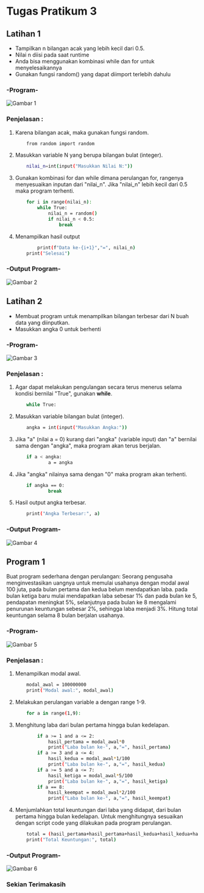 # Tugas Pratikum 3

<h2>Latihan 1</h2>

<ul type=’disc’>
    <li>Tampilkan n bilangan acak yang lebih kecil dari 0.5.</li>
    <li>Nilai n diisi pada saat runtime</li>
    <li>Anda bisa menggunakan kombinasi while dan for untuk menyelesaikannya</li>
    <li>Gunakan fungsi random() yang dapat diimport terlebih dahulu</li>
</ul>

<h3>-Program-</h3>

![Gambar 1](screenshot/1.png)

<h3>Penjelasan :</h3>

1. Karena bilangan acak, maka gunakan fungsi random.
    ```bash
		from random import random
	```

2. Masukkan variable N yang berupa bilangan bulat (integer).
	
    ```bash
		nilai_n=int(input("Masukkan Nilai N:"))
	```
3. Gunakan kombinasi for dan while dimana perulangan for, rangenya menyesuaikan inputan dari "nilai_n". Jika "nilai_n" lebih kecil dari 0.5 maka program terhenti.
	
    ```bash
		for i in range(nilai_n):
    		while True:
       			nilai_n = random()
       			if nilai_n < 0.5:
           			break
	```
4. Menampilkan hasil output
	```bash
		    print(f"Data ke-{i+1}","=", nilai_n)
        print("Selesai")	
	```
<h3>-Output Program-</h3>

![Gambar 2](screenshot/2.png)

<h2>Latihan 2</h2>

<ul type=’disc’>
    <li>Membuat program untuk menampilkan bilangan terbesar dari N buah data yang diinputkan.</li>
    <li>Masukkan angka 0 untuk berhenti</li>
</ul>

<h3>-Program-</h3>

![Gambar 3](screenshot/2-1.png)

<h3>Penjelasan :</h3>

1. Agar dapat melakukan pengulangan secara terus menerus selama kondisi bernilai "True", gunakan <b>while</b>.

    ```bash
        while True:
    ```

2. Masukkan variable bilangan bulat (integer).

    ```bash
        angka = int(input("Masukkan Angka:"))
    ```

3. Jika "a" (nilai a = 0) kurang dari "angka" (variable input) dan "a" bernilai sama dengan "angka", maka program akan terus berjalan. 

    ```bash
        if a < angka:
                a = angka
    ```
4. Jika "angka" nilainya sama dengan "0" maka program akan terhenti.

    ```bash
        if angka == 0:
                break
    ```
5. Hasil output angka terbesar.

    ```bash
        print("Angka Terbesar:", a)
    ```

<h3>-Output Program-</h3>

![Gambar 4](screenshot/2-2.png)

<h2>Program 1</h2>

<p>Buat program sederhana dengan perulangan: 
Seorang pengusaha menginvestasikan uangnya untuk memulai usahanya dengan
modal awal 100 juta, pada bulan pertama dan kedua belum mendapatkan laba. pada
bulan ketiga baru mulai mendapatkan laba sebesar 1% dan pada bulan ke 5,
pendapatan meningkat 5%, selanjutnya pada bulan ke 8 mengalami penurunan
keuntungan sebesar 2%, sehingga laba menjadi 3%. Hitung total keuntungan selama 8
bulan berjalan usahanya.</p>

<h3>-Program-</h3>

![Gambar 5](screenshot/3-2.png)

<h3>Penjelasan :</h3>

1. Menampilkan modal awal.

    ```bash
        modal_awal = 100000000
        print("Modal awal:", modal_awal)
    ```
2. Melakukan perulangan variable a dengan range 1-9.

    ```bash
        for a in range(1,9):
    ```

3. Menghitung laba dari bulan pertama hingga bulan kedelapan.

    ```bash
            if a >= 1 and a <= 2:
                hasil_pertama = modal_awal*0
                print("Laba bulan ke-", a,"=", hasil_pertama)
            if a >= 3 and a <= 4:
                hasil_kedua = modal_awal*1/100
                print("Laba bulan ke-", a,"=", hasil_kedua)
            if a >= 5 and a <= 7:
                hasil_ketiga = modal_awal*5/100
                print("Laba bulan ke-", a,"=", hasil_ketiga)
            if a == 8:
                hasil_keempat = modal_awal*2/100
                print("Laba bulan ke-", a,"=", hasil_keempat)
    ```

4. Menjumlahkan total keuntungan dari laba yang didapat, dari bulan pertama hingga bulan kedelapan. Untuk menghitungnya sesuaikan dengan script code yang dilakukan pada program perulangan.

    ```bash
        total = (hasil_pertama+hasil_pertama+hasil_kedua+hasil_kedua+hasil_ketiga+hasil_ketiga+hasil_ketiga+hasil_keempat)
        print("Total Keuntungan:", total)
    ```

<h3>-Output Program-</h3>

![Gambar 6](screenshot/3-1.png)


<h3>Sekian Terimakasih</h3>